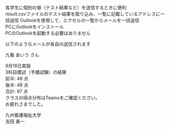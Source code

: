 各学生に個別の値（テスト結果など）を送信するときに便利  
result.csvファイルのテスト結果を取り込み、一覧に記載しているアドレスに一括送信 
Outlookを使用して、エクセルの一覧からメールを一括送信  
PCにOutlookをインストール  
PCのOutlookを起動する必要はありません  

以下のようなメールが各自の送信されます  

九看 あいう さん  
  
9月18日実施  
3科目模試（予備試験）の結果  
前半: 49 点  
後半: 48 点  
合計: 97 点  
クラスの得点分布はTeamsをご確認ください。  
お疲れさまでした。  
  
九州看護福祉大学  
吉田 勇一  

